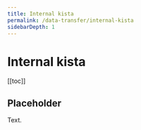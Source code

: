 ```yaml
---
title: Internal kista
permalink: /data-transfer/internal-kista
sidebarDepth: 1
---
```


# Internal kista

[[toc]]


## Placeholder

Text.
